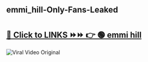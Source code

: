 
 ## emmi_hill-Only-Fans-Leaked

# <h2><a href="https://clipsfans.com/emmi_hill&ref=git">🔗 Click to LINKS ⏩⏩ 👉 🟢 emmi hill </a></h2>

<a href="https://clipsfans.com/emmi_hill&ref=git" rel="nofollow" data-target="animated-image.originalLink"><img src="https://i.ibb.co.com/xMMVF88/686577567.gif" alt="Viral Video Original" style="max-width: 100%; display: inline-block;" data-target="animated-image.originalImage"></a>
